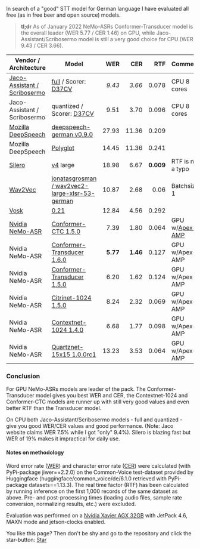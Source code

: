 In search of a "good" STT model for German language I have evaluated all free (as in free beer and open source) models.

> **tl;dr** As of January 2022 NeMo-ASRs Conformer-Transducer model is the overall leader (WER 5.77 / CER 1.46) on GPU, while Jaco-Assistant/Scribosermo model is still a very good choice for CPU (WER 9.43 / CER 3.66).

|Vendor / Architecture    |Model    |WER      |CER      |RTF      |Comment  |
|---------|---------|---------:|---------:|---------:|---------|
| [Jaco-Assistant / Scribosermo](https://gitlab.com/Jaco-Assistant/Scribosermo)    |[full](https://www.mediafire.com/folder/jh5unptizgzou/d37cv-wer0066) / Scorer: [D37CV](https://www.mediafire.com/file/pzj8prgv2h0c8ue/kenlm_de_all.scorer/file)    |_9.43_         |_3.66_         | 0.078        | CPU 8 cores         |
| Jaco-Assistant / Scribosermo    |quantized / Scorer: [D37CV](https://www.mediafire.com/file/pzj8prgv2h0c8ue/kenlm_de_all.scorer/file)    |9.51         |3.70         | 0.096        | CPU 8 cores         |
| [Mozilla DeepSpeech](https://github.com/mozilla/DeepSpeech)   | [deepspeech-german v0.9.0](https://github.com/AASHISHAG/deepspeech-german#trained-models)         |27.93         |11.36         |      0.209   | 
| Mozilla DeepSpeech   | [Polyglot](https://drive.google.com/drive/folders/1oO-N-VH_0P89fcRKWEUlVDm-_z18Kbkb?usp=sharing)         |14.45         |11.36         | 0.241        | 
|[Silero](https://github.com/snakers4/silero-models#silero-models)     |[v4](https://models.silero.ai/models/de/de_v4_large.jit) large     | 18.98        | 6.67        | **0.009**         |  RTF is not a typo       |
| [Wav2Vec](https://ai.facebook.com/blog/wav2vec-20-learning-the-structure-of-speech-from-raw-audio/)    |[jonatasgrosman / wav2vec2-large-xlsr-53-german](https://huggingface.co/jonatasgrosman/wav2vec2-large-xlsr-53-german)     | 10.87        |2.68         |   0.06      | Batchsize 1         |
|[Vosk](https://alphacephei.com/vosk/)     | [0.21](https://alphacephei.com/vosk/models/vosk-model-de-0.21.zip)     | 12.84        | 4.56        | 0.292        |         |
|[Nvidia NeMo-ASR](https://github.com/NVIDIA/NeMo)     | [Conformer-CTC 1.5.0](https://catalog.ngc.nvidia.com/orgs/nvidia/teams/nemo/models/stt_de_conformer_ctc_large/)     | 7.39        | 1.80        | 0.064        | GPU w/[Apex-AMP](https://github.com/NVIDIA/apex)       |
|Nvidia NeMo-ASR     | [Conformer-Transducer 1.6.0](https://catalog.ngc.nvidia.com/orgs/nvidia/teams/nemo/models/stt_de_conformer_transducer_large)     | **5.77**        | **1.46**        | 0.127        | GPU w/Apex-AMP      |
|Nvidia NeMo-ASR     | [Conformer-Transducer 1.5.0](https://catalog.ngc.nvidia.com/orgs/nvidia/teams/nemo/models/stt_de_conformer_transducer_large)     | 6.20        | 1.62        | 0.124        | GPU w/Apex-AMP      |
|Nvidia NeMo-ASR     | [Citrinet-1024 1.5.0](https://catalog.ngc.nvidia.com/orgs/nvidia/teams/nemo/models/stt_de_citrinet_1024)     | 8.24        | 2.32        | 0.069        | GPU w/Apex-AMP      |
|Nvidia NeMo-ASR     | [Contextnet-1024 1.4.0](https://catalog.ngc.nvidia.com/orgs/nvidia/teams/nemo/models/stt_de_contextnet_1024)     | 6.68        | 1.77        | 0.098        | GPU w/Apex-AMP      |
|Nvidia NeMo-ASR     | [Quartznet-15x15 1.0.0rc1](https://catalog.ngc.nvidia.com/orgs/nvidia/teams/nemo/models/stt_de_quartznet15x5)     |13.23        | 3.53        | 0.064        | GPU w/Apex-AMP      |


### Conclusion
For GPU NeMo-ASRs models are leader of the pack. The Conformer-Transducer model gives you best WER and CER, the Contextnet-1024 and Conformer-CTC models are runner up with still very good values and even better RTF than the Transducer model. 

On CPU both Jaco-Assistant/Scribosermo  models - full and quantized - give you good WER/CER values and good performance. (Note: Jaco website claims WER 7.5% while I got "only" 9.4%).
Silero is blazing fast but WER of 19% makes it impractical for daily use.

#### Notes on methodology
Word error rate ([WER](https://huggingface.co/metrics/wer)) and character error rate ([CER](https://huggingface.co/metrics/cer)) were calculated (with PyPi-package jiwer==2.2.0) on the Common-Voice test-dataset provided by Huggingface (huggingface/common_voice/de/6.1.0 retrieved with PyPi-package datasets==1.13.3). 
The real time factor (RTF) has been calculated by running inference on the first 1,000 records of the same dataset as above. Pre- and post-processing times (loading audio files, sample rate conversion, normalizing results, etc.) were excluded.

Evaluation was performed on a [Nvidia Xavier
AGX 32GB](https://developer.nvidia.com/embedded/jetson-agx-xavier-developer-kit) with JetPack 4.6, MAXN mode and jetson-clocks enabled.

You like this page? Then don't be shy and go to the repository and click the star-button: <a class="github-button" href="https://github.com/domcross/german-stt-evaluation" data-icon="octicon-star" data-size="large" data-show-count="true" aria-label="Star domcross/german-stt-evaluation on GitHub">Star</a>

<script async defer src="https://buttons.github.io/buttons.js"></script>
